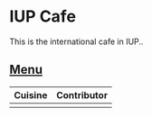 # IUP Cafe

This is the international cafe in IUP..

## [Menu](menu.md)

| Cuisine                               | Contributor        |
|:--------------------------------------|--------------------|
|                                       |                    |
